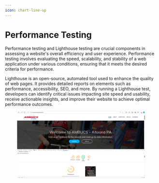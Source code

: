 ```yaml
---
icon: chart-line-up
---
```


# Performance Testing

Performance testing and Lighthouse testing are crucial components in assessing a website's overall efficiency and user experience. Performance testing involves evaluating the speed, scalability, and stability of a web application under various conditions, ensuring that it meets the desired criteria for performance.&#x20;

Lighthouse is an open-source, automated tool used to enhance the quality of web pages. It provides detailed reports on elements such as performance, accessibility, SEO, and more. By running a Lighthouse test, developers can identify critical issues impacting site speed and usability, receive actionable insights, and improve their website to achieve optimal performance outcomes.

<figure><img src="../.gitbook/assets/image (1).png" alt=""><figcaption></figcaption></figure>
